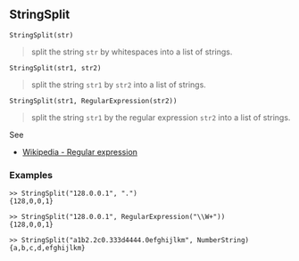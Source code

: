 ## StringSplit

```
StringSplit(str)
```

> split the string `str` by whitespaces into a list of strings.

```
StringSplit(str1, str2)
```

> split the string `str1` by `str2` into a list of strings.

```
StringSplit(str1, RegularExpression(str2))
```

> split the string `str1` by the regular expression `str2` into a list of strings.

See
* [Wikipedia - Regular expression](https://en.wikipedia.org/wiki/Regular_expression)

### Examples

```
>> StringSplit("128.0.0.1", ".") 
{128,0,0,1}

>> StringSplit("128.0.0.1", RegularExpression("\\W+"))
{128,0,0,1}

>> StringSplit("a1b2.2c0.333d4444.0efghijlkm", NumberString)
{a,b,c,d,efghijlkm}	
```
